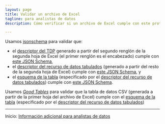 ```yaml
---
layout: page
title: Validar un archivo de Excel
tagline: para analistas de datos
description: Cómo verificar si un archivo de Excel cumple con este protocolo

---
```


Usamos [jsonschema](https://github.com/Julian/jsonschema) para validar que:

- el [descriptor del TDP](https://frictionlessdata.io/specs/tabular-data-package/) generado a partir del segundo renglón de la segunda hoja de Excel (el primer renglón es el encabezado) cumple con [este JSON Schema](https://frictionlessdata.io/schemas/tabular-data-package.json),
- el [descriptor del recurso de datos tabulados](http://frictionlessdata.io/specs/tabular-data-resource/) (generado a partir del resto de la segunda hoja de Excel) cumple con [este JSON Schema](http://frictionlessdata.io/schemas/tabular-data-resource.json), y
- el [esquema de la tabla](http://frictionlessdata.io/specs/table-schema/) (especificado por el [descriptor del recurso de datos tabulados](http://frictionlessdata.io/specs/tabular-data-resource/)) cumple con [este JSON Schema](http://frictionlessdata.io/schemas/table-schema.json).

Usamos [_Good Tables_](https://goodtables.readthedocs.io) para validar que la tabla de datos CSV (generada a partir de la primer hoja del archivo de Excel) cumple con el [esquema de la tabla](http://frictionlessdata.io/specs/table-schema/) (especificado por el [descriptor del recurso de datos tabulados](http://frictionlessdata.io/specs/tabular-data-resource/))

---

Inicio: [Información adicional para analistas de datos](index.html)
